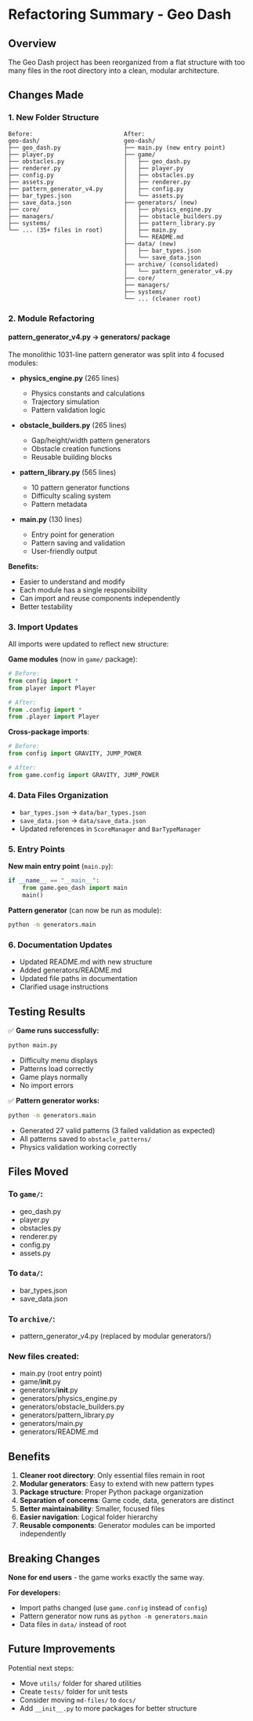 # Refactoring Summary - Geo Dash

## Overview

The Geo Dash project has been reorganized from a flat structure with too many files in the root directory into a clean, modular architecture.

## Changes Made

### 1. New Folder Structure

```
Before:                          After:
geo-dash/                        geo-dash/
├── geo_dash.py                  ├── main.py (new entry point)
├── player.py                    ├── game/
├── obstacles.py                 │   ├── geo_dash.py
├── renderer.py                  │   ├── player.py
├── config.py                    │   ├── obstacles.py
├── assets.py                    │   ├── renderer.py
├── pattern_generator_v4.py      │   ├── config.py
├── bar_types.json               │   └── assets.py
├── save_data.json               ├── generators/ (new)
├── core/                        │   ├── physics_engine.py
├── managers/                    │   ├── obstacle_builders.py
├── systems/                     │   ├── pattern_library.py
└── ... (35+ files in root)      │   ├── main.py
                                 │   └── README.md
                                 ├── data/ (new)
                                 │   ├── bar_types.json
                                 │   └── save_data.json
                                 ├── archive/ (consolidated)
                                 │   └── pattern_generator_v4.py
                                 ├── core/
                                 ├── managers/
                                 ├── systems/
                                 └── ... (cleaner root)
```

### 2. Module Refactoring

#### pattern_generator_v4.py → generators/ package

The monolithic 1031-line pattern generator was split into 4 focused modules:

- **physics_engine.py** (265 lines)
  - Physics constants and calculations
  - Trajectory simulation
  - Pattern validation logic

- **obstacle_builders.py** (265 lines)
  - Gap/height/width pattern generators
  - Obstacle creation functions
  - Reusable building blocks

- **pattern_library.py** (565 lines)
  - 10 pattern generator functions
  - Difficulty scaling system
  - Pattern metadata

- **main.py** (130 lines)
  - Entry point for generation
  - Pattern saving and validation
  - User-friendly output

**Benefits:**
- Easier to understand and modify
- Each module has a single responsibility
- Can import and reuse components independently
- Better testability

### 3. Import Updates

All imports were updated to reflect new structure:

**Game modules** (now in `game/` package):
```python
# Before:
from config import *
from player import Player

# After:
from .config import *
from .player import Player
```

**Cross-package imports**:
```python
# Before:
from config import GRAVITY, JUMP_POWER

# After:
from game.config import GRAVITY, JUMP_POWER
```

### 4. Data Files Organization

- `bar_types.json` → `data/bar_types.json`
- `save_data.json` → `data/save_data.json`
- Updated references in `ScoreManager` and `BarTypeManager`

### 5. Entry Points

**New main entry point** (`main.py`):
```python
if __name__ == "__main__":
    from game.geo_dash import main
    main()
```

**Pattern generator** (can now be run as module):
```bash
python -m generators.main
```

### 6. Documentation Updates

- Updated README.md with new structure
- Added generators/README.md
- Updated file paths in documentation
- Clarified usage instructions

## Testing Results

✅ **Game runs successfully:**
```bash
python main.py
```
- Difficulty menu displays
- Patterns load correctly
- Game plays normally
- No import errors

✅ **Pattern generator works:**
```bash
python -m generators.main
```
- Generated 27 valid patterns (3 failed validation as expected)
- All patterns saved to `obstacle_patterns/`
- Physics validation working correctly

## Files Moved

### To `game/`:
- geo_dash.py
- player.py
- obstacles.py
- renderer.py
- config.py
- assets.py

### To `data/`:
- bar_types.json
- save_data.json

### To `archive/`:
- pattern_generator_v4.py (replaced by modular generators/)

### New files created:
- main.py (root entry point)
- game/__init__.py
- generators/__init__.py
- generators/physics_engine.py
- generators/obstacle_builders.py
- generators/pattern_library.py
- generators/main.py
- generators/README.md

## Benefits

1. **Cleaner root directory**: Only essential files remain in root
2. **Modular generators**: Easy to extend with new pattern types
3. **Package structure**: Proper Python package organization
4. **Separation of concerns**: Game code, data, generators are distinct
5. **Better maintainability**: Smaller, focused files
6. **Easier navigation**: Logical folder hierarchy
7. **Reusable components**: Generator modules can be imported independently

## Breaking Changes

**None for end users** - the game works exactly the same way.

**For developers:**
- Import paths changed (use `game.config` instead of `config`)
- Pattern generator now runs as `python -m generators.main`
- Data files in `data/` instead of root

## Future Improvements

Potential next steps:
- Move `utils/` folder for shared utilities
- Create `tests/` folder for unit tests
- Consider moving `md-files/` to `docs/`
- Add `__init__.py` to more packages for better structure
